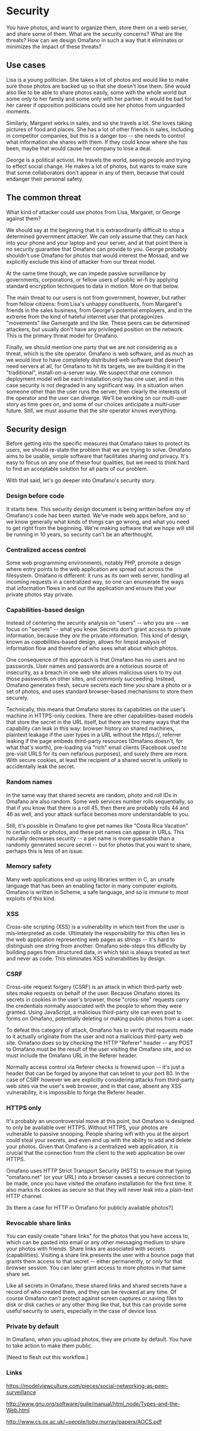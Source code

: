 # Security

You have photos, and want to organize them, store them on a web server,
and share some of them.  What are the security concerns?  What are the
threats?  How can we design Omafano in such a way that it eliminates or
minimizes the impact of these threats?

## Use cases

Lisa is a young politician.  She takes a lot of photos and would like to
make sure those photos are backed up so that she doesn't lose them.  She
would also like to be able to share photos easily, some with the whole
world but some only to her family and some only with her partner.  It
would be bad for her career if opposition politicians could see her
photos from unguarded moments.

Similarly, Margaret works in sales, and so she travels a lot.  She loves
taking pictures of food and places.  She has a lot of other friends in
sales, including in competitor companies, but this is a danger too --
she needs to control what information she shares with them.  If they
could know where she has been, maybe that would cause her company to
lose a deal.

George is a political activist.  He travels the world, seeing people and
trying to effect social change.  He makes a lot of photos, but wants to
make sure that some collaborators don't appear in any of them, because
that could endanger their personal safety.

## The common threat

What kind of attacker could use photos from Lisa, Margaret, or George
against them?

We should say at the beginning that it is extraordinarily difficult to
stop a determined government attacker.  We can only assume that they can
hack into your phone and your laptop and your server, and at that point
there is no security guarantee that Omafano can provide to you.  George
probably shouldn't use Omafano for photos that would interest the
Mossad, and we explicitly exclude this kind of attacker from our threat
model.

At the same time though, we can impede passive surveillance by
governments, corporations, or fellow users of public wi-fi by applying
standard encryption techniques to data in motion.  More on that below.

The main threat to our users is not from government, however, but rather
from fellow citizens: from Lisa's unhappy constituents, from Margaret's
friends in the sales business, from George's potential employers, and in
the extreme from the kind of hateful internet user that protagonizes
"movements" like Gamergate and the like.  These peers can be determined
attackers, but usually don't have any privileged position on the
network.  This is the primary threat model for Omafano.

Finally, we should mention one party that we are not considering as a
threat, which is the site operator.  Omafano is web software, and as
much as we would love to have completely distributed web software that
doesn't need servers at all, for Omafano to hit its targets, we are
building it in the "traditional", install-on-a-server way.  We suspect
that one common deployment model will be each installation only has one
user, and in this case security is not degraded in any significant way.
In a situation when someone other than the user runs the server, then
clearly the interests of the operator and the user can diverge.  We'll
be working on our multi-user story as time goes on, and some of our
choices anticipate a multi-user future.  Still, we must assume that the
site operator knows everything.

## Security design

Before getting into the specific measures that Omafano takes to protect
its users, we should re-state the problem that we are trying to solve.
Omafano aims to be usable, simple software that facilitates sharing
_and_ privacy.  It's easy to focus on any one of these four qualities,
but we need to think hard to find an acceptable solution for all parts
of our problem.

With that said, let's go deeper into Omafano's security story.

### Design before code

It starts here.  This security design document is being written before
_any_ of Omafano's code has been started.  We've made web apps before,
and so we know generally what kinds of things can go wrong, and what you
need to get right from the beginning.  We're making software that we
hope will still be running in 10 years, so security can't be an
afterthought.

### Centralized access control

Some web programming environments, notably PHP, promote a design where
entry points to the web application are spread out across the
filesystem.  Omafano is different: it runs as its own web server,
handling all incoming requests in a centralized way, so one can
enumerate the ways that information flows in and out the application and
ensure that your private photos stay private.

### Capabilities-based design

Instead of centering the security analysis on "users" -- who you are --
we focus on "secrets" -- what you know.  Secrets don't grant access to
private information, because they _are_ the private information.  This
kind of design, known as _capabilities_-based design, allows for limpid
analysis of information flow and therefore of who sees what about which
photos.  

One consequence of this approach is that Omafano has no users and no
passwords.  User names and passwords are a notorious source of
insecurity, as a breach in one web site allows malicious users to try
out those passwords on other sites, and commonly succeeding.  Instead,
Omafano generates fresh, secure secrets each time you share a photo or a
set of photos, and uses standard browser-based mechanisms to store them
securely.

Technically, this means that Omafano stores its capabilities on the
user's machine in HTTPS-only cookies.  There are other
capabilities-based models that store the secret in the URL itself, but
there are too many ways that the capability can leak in this way:
browser history on shared machines, plaintext leakage if the user types
in a URL without the https://, referrer leaking if the page embeds
third-party resources (Omafano doesn't, for what that's worth),
pre-loading via "rich" email clients (Facebook used to pre-visit URLS
for its own nefarious purposes), and surely there are more.  With secure
cookies, at least the recipient of a shared secret is unlikely to
accidentally leak the secret.

### Random names

In the same way that shared secrets are random, photo and roll IDs in
Omafano are also random.  Some web services number rolls sequentially,
so that if you know that there is a roll 45, then there are probably
rolls 44 and 46 as well, and your attack surface becomes more
understandable to you.

Still, it's possible in Omafano to give pet names like "Costa Rica
Vacation" to certain rolls or photos, and these pet names can appear in
URLs.  This naturally decreases security -- a pet name is more guessable
than a randomly generated secure secret -- but for photos that you want
to share, perhaps this is less of an issue.

### Memory safety

Many web applications end up using libraries written in C, an unsafe
language that has been an enabling factor in many computer exploits.
Omafano is written in Scheme, a safe language, and so is immune to most
exploits of this kind.

### XSS

Cross-site scripting (XSS) is a vulnerability in which text from the
user is mis-interpreted as code.  Ultimately the responsibility for this
often lies in the web application representing web pages as strings --
it's hard to distinguish one string from another.  Omafano side-steps
this difficulty by building pages from structured data, in which text is
always treated as text and never as code.  This eliminates XSS
vulnerabilities by design.

### CSRF

Cross-site request forgery (CSRF) is an attack in which third-party web
sites make requests on behalf of the user.  Because Omafano stores its
secrets in cookies in the user's browser, those "cross-site" requests
carry the credentials normally associated with the people to whom they
were granted.  Using JavaScript, a malicious third-party site can even
post to forms on Omafano, potentially deleting or making public photos
from a user.

To defeat this category of attack, Omafano has to verify that requests
made to it actually originate from the user and not a malicious
third-party web site.  Omafano does so by checking the HTTP "Referer"
header -- any POST to Omafano must be the result of the user visiting
the Omafano site, and so must include the Omafano URL in the Referer
header.

Normally access control via Referer checks is frowned upon -- it's just
a header that can be forged by anyone that can telnet to your port 80.
In the case of CSRF however we are explicitly considering attacks from
third-party web sites via the user's web browser, and in that case,
absent any XSS vulnerability, it is impossible to forge the Referer
header.

### HTTPS only

It's probably an uncontroversial move at this point, but Omafano is
designed to only be available over HTTPS.  Without HTTPS, your photos
are vulnerable to passive snooping.  People sharing wifi with you at the
airport could steal your secrets, and even end up with the ability to
add and delete your photos.  Given that Omafano is a centralized web
application, it is crucial that the connection from the client to the
web application be over HTTPS.

Omafano uses HTTP Strict Transport Security (HSTS) to ensure that typing
"omafano.net" (or your URL) into a browser causes a secure connection to
be made, once you have visited the omafano installation for the first
time.  It also marks its cookies as secure so that they will never leak
into a plain-text HTTP channel.

[Is there a case for HTTP in Omafano for publicly available photos?]

### Revocable share links

You can easily create "share links" for the photos that you have access
to, which can be pasted into email or any other messaging medium to
share your photos with friends.  Share links are associated with secrets
(capabilities).  Visiting a share link presents the user with a bounce
page that grants them access to that secret -- either permanently, or
only for that browser session.  You can later grant access to more
photos in that same share set.

Like all secrets in Omafano, these shared links and shared secrets have
a record of who created them, and they can be revoked at any time.  Of
course Omafano can't protect against screen captures or saving files to
disk or disk caches or any other thing like that, but this can provide
some useful security to users, especially in the case of device loss.

### Private by default

In Omafano, when you upload photos, they are private by default.  You
have to take action to make them public.

[Need to flesh out this workflow.]

### Links

https://modelviewculture.com/pieces/social-networking-as-peer-surveillance

http://www.gnu.org/software/guile/manual/html_node/Types-and-the-Web.html

http://www.cs.ox.ac.uk/~people/toby.murray/papers/AOCS.pdf
